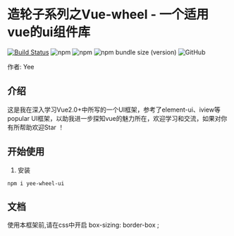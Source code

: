 # 造轮子系列之Vue-wheel - 一个适用vue的ui组件库

[![Build Status](https://www.travis-ci.org/Joker-Yi/vue-wheel.svg?branch=master)](https://www.travis-ci.org/Joker-Yi/vue-wheel)
![npm](https://img.shields.io/npm/v/yee-wheel-ui)
![npm](https://img.shields.io/npm/dw/yee-wheel-ui)
![npm bundle size (version)](https://img.shields.io/bundlephobia/min/yee-wheel-ui/0.0.3)
![GitHub](https://img.shields.io/github/license/Joker-Yi/vue-wheel)

作者: Yee
## 介绍

这是我在深入学习Vue2.0+中所写的一个UI框架，参考了element-ui、iview等popular UI框架，以助我进一步探知vue的魅力所在，欢迎学习和交流，如果对你有所帮助欢迎Star ！

## 开始使用
1. 安装

```
npm i yee-wheel-ui
```
   
## 文档
   使用本框架前,请在css中开启 box-sizing: border-box ;

